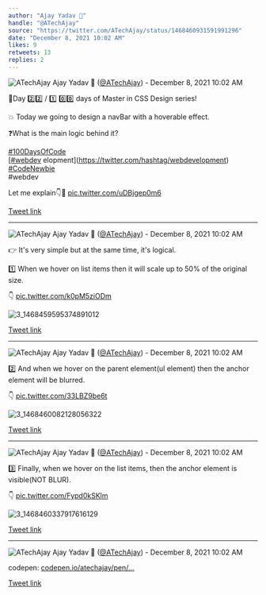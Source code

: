 ```yaml
---
author: "Ajay Yadav 🎯"
handle: "@ATechAjay"
source: "https://twitter.com/ATechAjay/status/1468460931591991296"
date: "December 8, 2021 10:02 AM"
likes: 9
retweets: 13
replies: 2
---
```

![ATechAjay](https://pbs.twimg.com/profile_images/1485567675111981057/mLsrcZdB_normal.jpg)
Ajay Yadav 🎯 ([@ATechAjay](https://twitter.com/ATechAjay)) - December 8, 2021 10:02 AM

💚Day 2️⃣2️⃣ /  1️⃣ 0️⃣0️⃣ days of Master in CSS Design series!

💥 Today we going to design a navBar with a hoverable effect.

❓What is the main logic behind it?

[#100DaysOfCode](https://twitter.com/hashtag/100DaysOfCode)  
[[#webdev](https://twitter.com/hashtag/webdev) elopment](https://twitter.com/hashtag/webdevelopment)  
[#CodeNewbie](https://twitter.com/hashtag/CodeNewbie)  
#webdev 

Let me explain👇🧵 [pic.twitter.com/uDBjgep0m6](https://twitter.com/ATechAjay/status/1468460931591991296/photo/1)

[Tweet link](https://twitter.com/ATechAjay/status/1468460931591991296)

---

![ATechAjay](https://pbs.twimg.com/profile_images/1485567675111981057/mLsrcZdB_normal.jpg)
Ajay Yadav 🎯 ([@ATechAjay](https://twitter.com/ATechAjay)) - December 8, 2021 10:02 AM

👉 It's very simple but at the same time, it's logical.

1️⃣ When we hover on list items then it will scale up to 50% of the original size.

👇 [pic.twitter.com/k0pM5ziODm](https://twitter.com/ATechAjay/status/1468460937313087490/photo/1)

![3_1468459595374891012](https://pbs.twimg.com/media/FGEEOMVVkAQj7aP.jpg)

[Tweet link](https://twitter.com/ATechAjay/status/1468460937313087490)

---

![ATechAjay](https://pbs.twimg.com/profile_images/1485567675111981057/mLsrcZdB_normal.jpg)
Ajay Yadav 🎯 ([@ATechAjay](https://twitter.com/ATechAjay)) - December 8, 2021 10:02 AM

2️⃣ And when we hover on the parent element(ul element) then the anchor element will be blurred.

👇 [pic.twitter.com/33LBZ9be6t](https://twitter.com/ATechAjay/status/1468460943826833409/photo/1)

![3_1468460082128056322](https://pbs.twimg.com/media/FGEEqhoVcAIE2CU.jpg)

[Tweet link](https://twitter.com/ATechAjay/status/1468460943826833409)

---

![ATechAjay](https://pbs.twimg.com/profile_images/1485567675111981057/mLsrcZdB_normal.jpg)
Ajay Yadav 🎯 ([@ATechAjay](https://twitter.com/ATechAjay)) - December 8, 2021 10:02 AM

3️⃣ Finally, when we hover on the list items, then the anchor element is visible(NOT BLUR).

👇 [pic.twitter.com/Fypd0kSKlm](https://twitter.com/ATechAjay/status/1468460949854035968/photo/1)

![3_1468460337917616129](https://pbs.twimg.com/media/FGEE5ahUYAEUrqX.jpg)

[Tweet link](https://twitter.com/ATechAjay/status/1468460949854035968)

---

![ATechAjay](https://pbs.twimg.com/profile_images/1485567675111981057/mLsrcZdB_normal.jpg)
Ajay Yadav 🎯 ([@ATechAjay](https://twitter.com/ATechAjay)) - December 8, 2021 10:02 AM

codepen:
[codepen.io/atechajay/pen/…](https://codepen.io/atechajay/pen/MWEyPYW)

[Tweet link](https://twitter.com/ATechAjay/status/1468460952223817729)